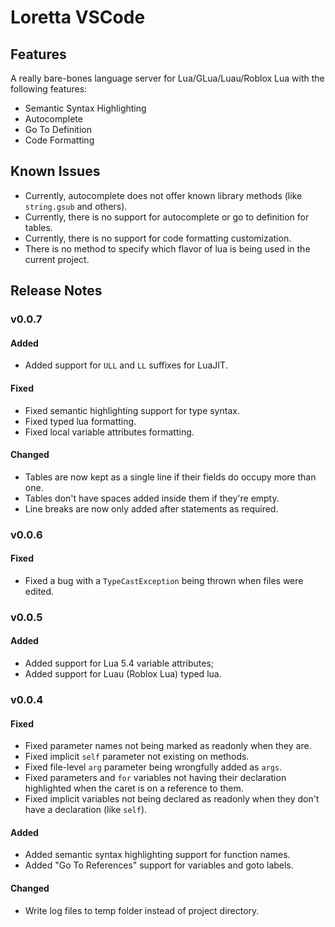 # Loretta VSCode

## Features

A really bare-bones language server for Lua/GLua/Luau/Roblox Lua with the following features:
- Semantic Syntax Highlighting
- Autocomplete
- Go To Definition
- Code Formatting

## Known Issues

- Currently, autocomplete does not offer known library methods (like `string.gsub` and others).
- Currently, there is no support for autocomplete or go to definition for tables.
- Currently, there is no support for code formatting customization.
- There is no method to specify which flavor of lua is being used in the current project.

## Release Notes

### v0.0.7
#### Added
- Added support for `ULL` and `LL` suffixes for LuaJIT.
#### Fixed
- Fixed semantic highlighting support for type syntax.
- Fixed typed lua formatting.
- Fixed local variable attributes formatting.
#### Changed
- Tables are now kept as a single line if their fields do occupy more than one.
- Tables don't have spaces added inside them if they're empty.
- Line breaks are now only added after statements as required.

### v0.0.6
#### Fixed
- Fixed a bug with a `TypeCastException` being thrown when files were edited.

### v0.0.5
#### Added
- Added support for Lua 5.4 variable attributes;
- Added support for Luau (Roblox Lua) typed lua.

### v0.0.4
#### Fixed
- Fixed parameter names not being marked as readonly when they are.
- Fixed implicit `self` parameter not existing on methods.
- Fixed file-level `arg` parameter being wrongfully added as `args`.
- Fixed parameters and `for` variables not having their declaration highlighted when the caret is on a reference to them.
- Fixed implicit variables not being declared as readonly when they don't have a declaration (like `self`).
#### Added
- Added semantic syntax highlighting support for function names.
- Added "Go To References" support for variables and goto labels.
#### Changed
- Write log files to temp folder instead of project directory.
